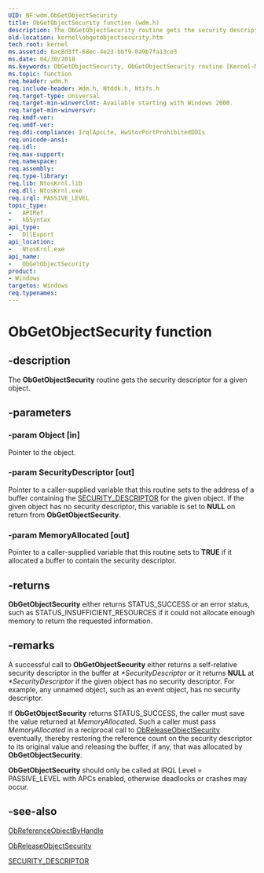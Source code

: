 ```yaml
---
UID: NF:wdm.ObGetObjectSecurity
title: ObGetObjectSecurity function (wdm.h)
description: The ObGetObjectSecurity routine gets the security descriptor for a given object.
old-location: kernel\obgetobjectsecurity.htm
tech.root: kernel
ms.assetid: 8ac8d3ff-68ec-4e23-bbf9-0a9b7fa13ce3
ms.date: 04/30/2018
ms.keywords: ObGetObjectSecurity, ObGetObjectSecurity routine [Kernel-Mode Driver Architecture], k107_a0c800de-984a-427f-b308-415f831e5d34.xml, kernel.obgetobjectsecurity, wdm/ObGetObjectSecurity
ms.topic: function
req.header: wdm.h
req.include-header: Wdm.h, Ntddk.h, Ntifs.h
req.target-type: Universal
req.target-min-winverclnt: Available starting with Windows 2000.
req.target-min-winversvr: 
req.kmdf-ver: 
req.umdf-ver: 
req.ddi-compliance: IrqlApcLte, HwStorPortProhibitedDDIs
req.unicode-ansi: 
req.idl: 
req.max-support: 
req.namespace: 
req.assembly: 
req.type-library: 
req.lib: NtosKrnl.lib
req.dll: NtosKrnl.exe
req.irql: PASSIVE_LEVEL
topic_type:
-	APIRef
-	kbSyntax
api_type:
-	DllExport
api_location:
-	NtosKrnl.exe
api_name:
-	ObGetObjectSecurity
product:
- Windows
targetos: Windows
req.typenames: 
---
```


# ObGetObjectSecurity function

## -description

The **ObGetObjectSecurity** routine gets the security descriptor for a given object.

## -parameters

### -param Object [in]

Pointer to the object.

### -param SecurityDescriptor [out]

Pointer to a caller-supplied variable that this routine sets to the address of a buffer containing the [SECURITY_DESCRIPTOR](https://docs.microsoft.com/windows-hardware/drivers/ddi/content/ntifs/ns-ntifs-_security_descriptor) for the given object. If the given object has no security descriptor, this variable is set to **NULL** on return from **ObGetObjectSecurity**.

### -param MemoryAllocated [out]

Pointer to a caller-supplied variable that this routine sets to **TRUE** if it allocated a buffer to contain the security descriptor.

## -returns

**ObGetObjectSecurity** either returns STATUS_SUCCESS or an error status, such as STATUS_INSUFFICIENT_RESOURCES if it could not allocate enough memory to return the requested information. 

## -remarks

A successful call to **ObGetObjectSecurity** either returns a self-relative security descriptor in the buffer at *\*SecurityDescriptor* or it returns **NULL** at *\*SecurityDescriptor* if the given object has no security descriptor. For example, any unnamed object, such as an event object, has no security descriptor.

If **ObGetObjectSecurity** returns STATUS_SUCCESS, the caller must save the value returned at *MemoryAllocated*. Such a caller must pass *MemoryAllocated* in a reciprocal call to [ObReleaseObjectSecurity](nf-wdm-obreleaseobjectsecurity.md) eventually, thereby restoring the reference count on the security descriptor to its original value and releasing the buffer, if any, that was allocated by **ObGetObjectSecurity**. 

**ObGetObjectSecurity** should only be called at IRQL Level = PASSIVE_LEVEL with APCs enabled, otherwise deadlocks or crashes may occur.

## -see-also

[ObReferenceObjectByHandle](nf-wdm-obreferenceobjectbyhandle.md)

[ObReleaseObjectSecurity](nf-wdm-obreleaseobjectsecurity.md)

[SECURITY_DESCRIPTOR](https://docs.microsoft.com/windows-hardware/drivers/ddi/content/ntifs/ns-ntifs-_security_descriptor)
